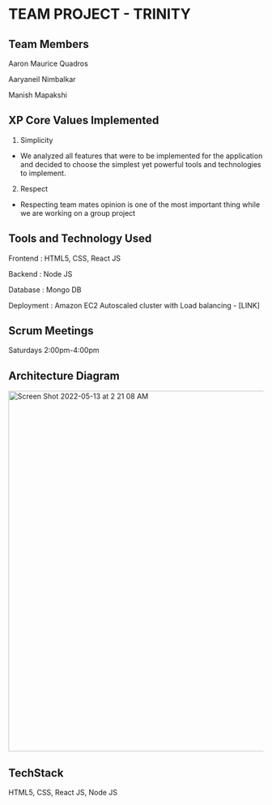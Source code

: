 # TEAM PROJECT - TRINITY

## Team Members
Aaron Maurice Quadros

Aaryaneil Nimbalkar

Manish Mapakshi

## XP Core Values Implemented
1. Simplicity
- We analyzed all features that were to be implemented for the application and decided to choose the simplest yet powerful tools and technologies to implement.
2. Respect
- Respecting team mates opinion is one of the most important thing while we are working on a group project

## Tools and Technology Used
Frontend : HTML5, CSS, React JS

Backend : Node JS

Database : Mongo DB

Deployment : Amazon EC2 Autoscaled cluster with Load balancing - [LINK]


## Scrum Meetings
Saturdays 2:00pm-4:00pm 

## Architecture Diagram

<img width="711" alt="Screen Shot 2022-05-13 at 2 21 08 AM" src="https://user-images.githubusercontent.com/89826948/168253559-548b403a-4018-4c38-96aa-6600bb4f02e3.png">
 
## TechStack
HTML5, CSS, React JS, Node JS


